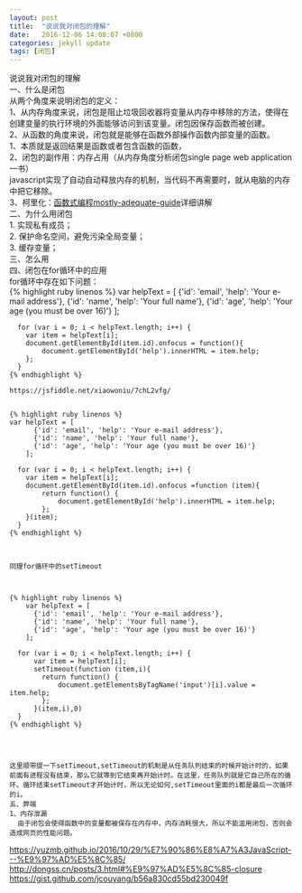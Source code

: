 ```yaml
---
layout: post
title:  "说说我对闭包的理解"
date:   2016-12-06 14:08:07 +0800
categories: jekyll update
tags: [闭包]
---
```

说说我对闭包的理解            
	一、什么是闭包          
	从两个角度来说明闭包的定义：    
	1、从内存角度来说，闭包是阻止垃圾回收器将变量从内存中移除的方法，使得在创建变量的执行环境的外面能够访问到该变量。闭包因保存函数而被创建。    
	2、从函数的角度来说，闭包就是能够在函数外部操作函数内部变量的函数。  
	1、本质就是返回结果是函数或者包含函数的函数，    
	2、闭包的副作用：内存占用（从内存角度分析闭包single page web application一书）  
	javascript实现了自动自动释放内存的机制，当代码不再需要时，就从电脑的内存中把它移除。  
	3、柯里化：[函数式编程mostly-adequate-guide]详细讲解    
	二、为什么用闭包  
		1. 实现私有成员；   
    2. 保护命名空间，避免污染全局变量；    
    3. 缓存变量；          
	三、怎么用    
	四、闭包在for循环中的应用    
	for循环中存在如下问题：    
	{% highlight ruby linenos %}
      var helpText = [
          {'id': 'email', 'help': 'Your e-mail address'},
          {'id': 'name', 'help': 'Your full name'},
          {'id': 'age', 'help': 'Your age (you must be over 16)'}
      ];

      for (var i = 0; i < helpText.length; i++) {
        var item = helpText[i];
        document.getElementById(item.id).onfocus = function(){
            document.getElementById('help').innerHTML = item.help;
        };
      }
	{% endhighlight %}

	https://jsfiddle.net/xiaowoniu/7chL2vfg/


	{% highlight ruby linenos %}
	var helpText = [
          {'id': 'email', 'help': 'Your e-mail address'},
          {'id': 'name', 'help': 'Your full name'},
          {'id': 'age', 'help': 'Your age (you must be over 16)'}
        ];

      for (var i = 0; i < helpText.length; i++) {
        var item = helpText[i];
        document.getElementById(item.id).onfocus =function (item){
            return function() {
                document.getElementById('help').innerHTML = item.help;
            };
        }(item);
      }
	{% endhighlight %}
	
	
	
	同理for循环中的setTimeout
	
	
	
	{% highlight ruby linenos %}
		var helpText = [
          {'id': 'email', 'help': 'Your e-mail address'},
          {'id': 'name', 'help': 'Your full name'},
          {'id': 'age', 'help': 'Your age (you must be over 16)'}
		];

	  for (var i = 0; i < helpText.length; i++) {
          var item = helpText[i];
          setTimeout(function (item,i){
            return function() {
                document.getElementsByTagName('input')[i].value = item.help;
            };
          }(item,i),0)
	  }
	{% endhighlight %}




	这里顺带提一下setTimeout,setTimeout的机制是从任务队列结束的时候开始计时的，如果前面有进程没有结束，那么它就等到它结束再开始计时。在这里，任务队列就是它自己所在的循环。循环结束setTimeout才开始计时，所以无论如何,setTimeout里面的i都是最后一次循环的i。
	五、弊端
	1、内存泄漏
      由于闭包会使得函数中的变量都被保存在内存中，内存消耗很大，所以不能滥用闭包，否则会造成网页的性能问题。





[函数式编程mostly-adequate-guide]: https://llh911001.gitbooks.io/mostly-adequate-guide-chinese/conten

https://yuzmb.github.io/2016/10/29/%E7%90%86%E8%A7%A3JavaScript---%E9%97%AD%E5%8C%85/
http://dongss.cn/posts/3.html#%E9%97%AD%E5%8C%85-closure
https://gist.github.com/jcouyang/b56a830cd55bd230049f